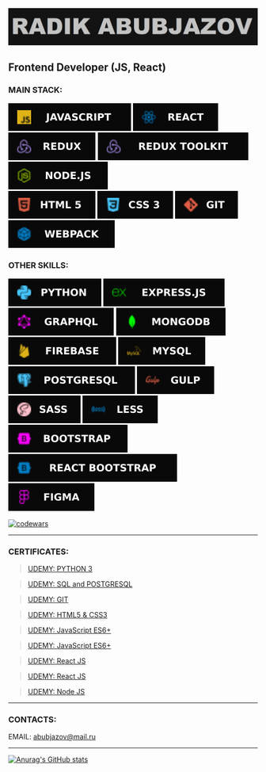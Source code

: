 <img src="icons/RADIK.png" alt="banner">

## Frontend Developer (JS, React)

### MAIN STACK:

<img src="icons/JavaScript.svg" alt="js"> <img src="icons/React.svg" alt="react"> <img src="icons/REDUX.svg" alt="redux"> <img src="icons/ReduxToolkit.svg" alt="ReduxToolkit"> <img src="icons/Node.svg" alt="node"><br/>
<img src="icons/HTML5.svg" alt="html"> <img src="icons/CSS3.svg" alt="css"> <img src="icons/GIT.svg" alt="git"> <img src="icons/Webpack.svg" alt="webpack">

### OTHER SKILLS:

<img src="icons/Python.svg" alt="python"> <img src="icons/Express.svg" alt="Express.js"> <img src="icons/GraphQL.svg" alt="GraphQL"> <img src="icons/MongoDB.svg" alt="MongoDB"> <img src="icons/Firebase.svg" alt="Firebase"> <img src="icons/MySQL.svg" alt="MySQL"> <img src="icons/Postgresql.svg" alt="postgresql"> <img src="icons/Gulp.svg" alt="gulp"> <img src="icons/SASS.svg" alt="sass"> <img src="icons/Less.svg" alt="less"> <img src="icons/BOOTSTRAP.svg" alt="bootstrap"> <img src="icons/React Bootstrap.svg" alt="React Bootstrap"> <img src="icons/Figma.svg" alt="figma">

<a href="https://www.codewars.com/users/Abubjazov"><img src="https://www.codewars.com/users/Abubjazov/badges/large" alt="codewars"></a>

---

### CERTIFICATES:

> <a href="https://www.udemy.com/certificate/UC-5d544e83-3130-42df-9857-1eb0be7f2ded/">UDEMY: PYTHON 3</a><br/>

> <a href="https://www.udemy.com/certificate/UC-3fe34770-dab3-4771-ad1d-cb7b75b31871/">UDEMY: SQL and POSTGRESQL</a><br/>

> <a href="https://www.udemy.com/certificate/UC-aa5f9c4d-6dc1-484f-8371-c42fe82c1ace/">UDEMY: GIT</a><br/>

> <a href="https://www.udemy.com/certificate/UC-38b56ec8-76d7-405f-bed0-a0cfb2029076/">UDEMY: HTML5 & CSS3</a><br/>

> <a href="https://www.udemy.com/certificate/UC-6aa811df-274c-46be-9fbb-78652ff50aa9/">UDEMY: JavaScript ES6+</a><br/>

> <a href="https://www.udemy.com/certificate/UC-0612fb88-13f2-484c-92d5-007facf04595/">UDEMY: JavaScript ES6+</a><br/>

> <a href="https://www.udemy.com/certificate/UC-4e5d6ac3-d3f2-45af-9330-0c2415fccd7c/">UDEMY: React JS</a><br/>

> <a href="https://www.udemy.com/certificate/UC-f1e26658-a32d-4b99-be0a-c27815115a9d/">UDEMY: React JS</a><br/>

> <a href="https://www.udemy.com/certificate/UC-95871b87-e70f-4688-8a67-829d87d300a7/">UDEMY: Node JS</a><br/>

---

### CONTACTS:

EMAIL: abubjazov@mail.ru

---

[![Anurag's GitHub stats](https://github-readme-stats.vercel.app/api?username=abubjazov&show_icons=true&theme=dark)](https://github.com/anuraghazra/github-readme-stats)
